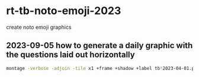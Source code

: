 # rt-tb-noto-emoji-2023
create noto emoji graphics
## 2023-09-05 how to generate a daily graphic with the questions laid out horizontally 
```bash
montage -verbose -adjoin -tile x1 +frame +shadow +label tb*2023-04-01.png daily-2023-04-01.png
```
